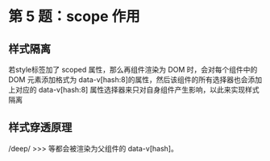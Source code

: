 # 第 5 题：scope 作用


## 样式隔离

若style标签加了 scoped 属性，那么再组件渲染为 DOM 时，会对每个组件中的 DOM 元素添加格式为 data-v[hash:8]的属性，然后该组件的所有选择器也会添加上对应的 data-v[hash:8] 属性选择器来只对自身组件产生影响，以此来实现样式隔离


## 样式穿透原理

/deep/ >>> 等都会被渲染为父组件的 data-v[hash]。